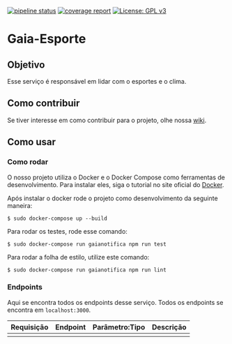 [![pipeline status](https://gitlab.com/botgaia/Gaia-Esporte/badges/master/pipeline.svg)](https://gitlab.com/botgaia/Gaia-Esporte/commits/master)
[![coverage report](https://gitlab.com/botgaia/Gaia-Esporte/badges/master/coverage.svg)](https://gitlab.com/botgaia/Gaia-Esporte/commits/master)
[![License: GPL v3](https://img.shields.io/badge/License-GPLv3-blue.svg)](https://www.gnu.org/licenses/gpl-3.0)

# Gaia-Esporte

## Objetivo
Esse serviço é responsável em lidar com o esportes e o clima.

## Como contribuir

Se tiver interesse em como contribuir para o projeto, olhe nossa [wiki](https://github.com/fga-eps-mds/2019.1-Gaia).

## Como usar

### Como rodar

O nosso projeto utiliza o Docker e o Docker Compose como ferramentas de desenvolvimento. Para instalar eles, siga o tutorial no site oficial do [Docker](https://www.docker.com/).

Após instalar o docker rode o projeto como desenvolvimento da seguinte maneira:

```$ sudo docker-compose up --build```

Para rodar os testes, rode esse comando:

``` $ sudo docker-compose run gaianotifica npm run test ```

Para rodar a folha de estilo, utilize este comando:

``` $ sudo docker-compose run gaianotifica npm run lint ```

### Endpoints

Aqui se encontra todos os endpoints desse serviço. Todos os endpoints se encontra em `localhost:3000`.

|Requisição|Endpoint|Parâmetro:Tipo|Descrição|
|:--------:|:------:|:------------:|:-------:|
||||

